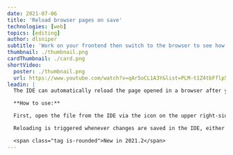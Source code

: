 ```yaml
---
date: 2021-07-06
title: 'Reload browser pages on save'
technologies: [web]
topics: [editing]
author: dlsniper
subtitle: 'Work on your frontend then switch to the browser to see how it looks like'
thumbnail: ./thumbnail.png
cardThumbnail: ./card.png
shortVideo:
  poster: ./thumbnail.png
  url: https://www.youtube.com/watch?v=qAr5oCL1A3Y&list=PLM-t1Z4tbFflp57RnfgjXOdpOg6fLhs_q&index=5
leadin: |
  The IDE can automatically reload the page opened in a browser after you make changes to an HTML file, or the linked CSS and JavaScript files.

  **How to use:**

  First, open the file from the IDE via the icon on the upper right-side of the editor or via _View | Open in Browser | <browser name>_.

  Reloading is triggered whenever changes are saved in the IDE, either automatically or using Press _Ctrl + S on Windows/Linux_, _⌘ + S on macOS_, or when changes are made to a file externally.

  <span class="tag is-rounded">New in 2021.2</span>
---
```

